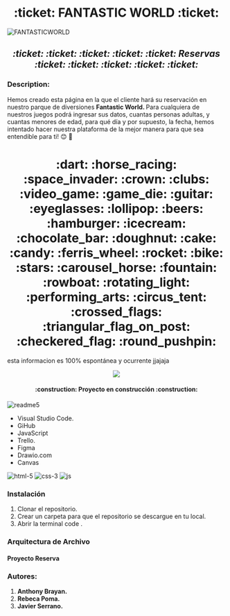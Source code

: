<h1 align= center> :ticket: FANTASTIC WORLD :ticket: </h1> 


 ![FANTASTICWORLD](https://github.com/JaviSeC/reservasjs/assets/132766257/cf0caddf-027d-4a09-8d06-5f71d8ddf64a) 

<h2 align=center> <em> :ticket: :ticket: :ticket: :ticket: :ticket: Reservas :ticket: :ticket: :ticket: :ticket: :ticket: </em> </h2>

<h3>Description:</h3
  
Hemos creado esta página en la que el cliente hará su reservación en nuestro parque de diversiones <strong> Fantastic World. </strong> Para cualquiera de nuestros juegos podrá ingresar sus datos, cuantas personas adultas, y cuantas menores de edad, para qué día y por supuesto, la fecha, hemos intentado hacer nuestra plataforma de la mejor manera para que sea entendible para ti! :blush: :raised_hands:

<h1 align= center> :dart:  :horse_racing: :space_invader: :crown: :clubs: :video_game: :game_die: :guitar: :eyeglasses: :lollipop: :beers: :hamburger: :icecream:  :chocolate_bar:  :doughnut:  :cake:  :candy: :ferris_wheel: :rocket: :bike: :stars: :carousel_horse: :fountain: :rowboat:  :rotating_light: :performing_arts: :circus_tent: :crossed_flags: :triangular_flag_on_post: :checkered_flag: :round_pushpin: </h1>

esta informacion es 100% espontánea y ocurrente jjajaja

<p align="center"> 
 <img src="https://img.shields.io/badge/STATUS-EN%20DESAROLLO-green">
   </p>
   
   <h4 align="center">
:construction: Proyecto en construcción :construction:
</h4>

![readme5](https://github.com/JaviSeC/reservasjs/assets/132651136/65c7313c-429b-4f58-b43b-db86a9b5e6c2)

<ul>
  <li>Visual Studio Code.</li>
  <li>GiHub</li>
  <li>JavaScript</li>
  <li>Trello.</li>
  <li>Figma</li>
  <li>Drawio.com</li>
  <li>Canvas</li>
</ul>


![html-5](https://github.com/JaviSeC/reservasjs/assets/132766257/38de97c7-773f-4c51-9693-3c7091013bb7)  ![css-3](https://github.com/JaviSeC/reservasjs/assets/132766257/aeed1ec9-3d72-480f-8fb0-b16adb9aeb15)  ![js](https://github.com/JaviSeC/reservasjs/assets/132766257/0817c8cd-3509-4756-87ff-da4415d1dcaf)

 

<h3>Instalación</h3>
<ol>
  <li>Clonar el repositorio.</li>
  <li>Crear un carpeta para que el repositorio se descargue en tu local.</li>
  <li>Abrir la terminal code .</li>
</ol>

<h3>Arquitectura de Archivo</h3>

<h4>Proyecto Reserva</h4>



<h3>Autores:</h3>
<ol>
  <li><strong>Anthony Brayan.</strong></li>
  <li><strong>Rebeca Poma.</strong></li>
  <li><strong>Javier Serrano.</strong></li>
</ol>


